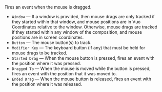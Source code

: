 Fires an event when the mouse is dragged. 

   - `Window` — If a window is provided, then mouse drags are only tracked if they started within that window, and mouse positions are in Vuo Coordinates relative to the window. Otherwise, mouse drags are tracked if they started within any window of the composition, and mouse positions are in screen coordinates.
   - `Button` — The mouse button(s) to track. 
   - `Modifier Key` — The keyboard button (if any) that must be held for mouse drags to be tracked. 
   - `Started Drag` — When the mouse button is pressed, fires an event with the position where it was pressed.
   - `Dragged To` — When the mouse is moved while the button is pressed, fires an event with the position that it was moved to.
   - `Ended Drag` — When the mouse button is released, fires an event with the position where it was released.
